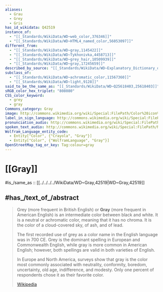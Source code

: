 ```yaml
---
aliases:
  - Grau
  - Grey
  - Gris
has_id_wikidata: Q42519
instance_of:
  - "[[_Standards/WikiData/WD~web_color,376346]]"
  - "[[_Standards/WikiData/WD~HTML4_named_color,56053097]]"
different_from:
  - "[[_Standards/WikiData/WD~gray,1145422]]"
  - "[[_Standards/WikiData/WD~Tykhonivka,4458713]]"
  - "[[_Standards/WikiData/WD~grey_hair,10509939]]"
  - "[[_Standards/WikiData/WD~gray,17245659]]"
described_by_source: "[[_Standards/WikiData/WD~Explanatory_Dictionary_of_the_Living_Great_Russian_Language,1970746]]"
subclass_of:
  - "[[_Standards/WikiData/WD~achromatic_color,11567360]]"
  - "[[_Standards/WikiData/WD~light,9128]]"
said_to_be_the_same_as: "[[_Standards/WikiData/WD~Q25618403,25618403]]"
sRGB_color_hex_triplet: "808080"
CSS_color_keyword:
  - grey
  - gray
Commons_category: Gray
image: http://commons.wikimedia.org/wiki/Special:FilePath/Color%20icon%20gray.svg
label_in_sign_language: http://commons.wikimedia.org/wiki/Special:FilePath/Csc-gris-spreadthesign.ogv
pronunciation_audio: http://commons.wikimedia.org/wiki/Special:FilePath/LL-Q9129%20%28gre%29-MARKELLOS-%CE%B3%CE%BA%CF%81%CE%B9.wav
spoken_text_audio: http://commons.wikimedia.org/wiki/Special:FilePath/Nl-Grijs-article.ogg
Wolfram_Language_entity_code:
  - Entity["Color", {"Crayola", "Gray"}]
  - Entity["Color", {"WolframLanguage", "Gray"}]
OpenStreetMap_tag_or_key: Tag:colour=gray
---
```



# [[Gray]]

#is_/same_as :: [[../../../../WikiData/WD~Gray,42519|WD~Gray,42519]]


## #has_/text_of_/abstract 

> Grey (more frequent in British English) or **Gray** (more frequent in American English) is an intermediate color between black and white. It is a neutral or achromatic color, meaning that it has no chroma. It is the color of a cloud-covered sky, of ash, and of lead.
>
> The first recorded use of grey as a color name in the English language was in 700 CE. Grey is the dominant spelling in European and Commonwealth English, while gray is more common in American English; however, both spellings are valid in both varieties of English.
>
> In Europe and North America, surveys show that gray is the color most commonly associated with neutrality, conformity, boredom, uncertainty, old age, indifference, and modesty. Only one percent of respondents chose it as their favorite color.
>
> [Wikipedia](https://en.wikipedia.org/wiki/Grey)